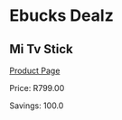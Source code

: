 
# Ebucks Dealz
## Mi Tv Stick
[Product Page](https://www.ebucks.com/web/shop/productSelected.do?prodId=995575896&catId=375509364)

Price: R799.00

Savings: 100.0


	
